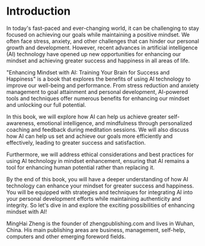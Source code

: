 # Introduction

In today's fast-paced and ever-changing world, it can be challenging to stay focused on achieving our goals while maintaining a positive mindset. We often face stress, anxiety, and other challenges that can hinder our personal growth and development. However, recent advances in artificial intelligence (AI) technology have opened up new opportunities for enhancing our mindset and achieving greater success and happiness in all areas of life.

"Enhancing Mindset with AI: Training Your Brain for Success and Happiness" is a book that explores the benefits of using AI technology to improve our well-being and performance. From stress reduction and anxiety management to goal attainment and personal development, AI-powered tools and techniques offer numerous benefits for enhancing our mindset and unlocking our full potential.

In this book, we will explore how AI can help us achieve greater self-awareness, emotional intelligence, and mindfulness through personalized coaching and feedback during meditation sessions. We will also discuss how AI can help us set and achieve our goals more efficiently and effectively, leading to greater success and satisfaction.

Furthermore, we will address ethical considerations and best practices for using AI technology in mindset enhancement, ensuring that AI remains a tool for enhancing human potential rather than replacing it.

By the end of this book, you will have a deeper understanding of how AI technology can enhance your mindset for greater success and happiness. You will be equipped with strategies and techniques for integrating AI into your personal development efforts while maintaining authenticity and integrity. So let's dive in and explore the exciting possibilities of enhancing mindset with AI!

MingHai Zheng is the founder of zhengpublishing.com and lives in Wuhan, China. His main publishing areas are business, management, self-help, computers and other emerging foreword fields.
